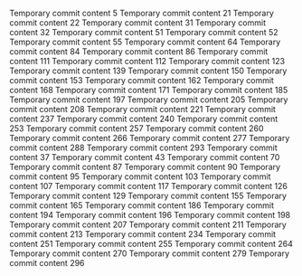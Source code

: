 Temporary commit content 5
Temporary commit content 21
Temporary commit content 22
Temporary commit content 31
Temporary commit content 32
Temporary commit content 51
Temporary commit content 52
Temporary commit content 55
Temporary commit content 64
Temporary commit content 84
Temporary commit content 86
Temporary commit content 111
Temporary commit content 112
Temporary commit content 123
Temporary commit content 139
Temporary commit content 150
Temporary commit content 153
Temporary commit content 162
Temporary commit content 168
Temporary commit content 171
Temporary commit content 185
Temporary commit content 197
Temporary commit content 205
Temporary commit content 208
Temporary commit content 221
Temporary commit content 237
Temporary commit content 240
Temporary commit content 253
Temporary commit content 257
Temporary commit content 260
Temporary commit content 266
Temporary commit content 277
Temporary commit content 288
Temporary commit content 293
Temporary commit content 37
Temporary commit content 43
Temporary commit content 70
Temporary commit content 87
Temporary commit content 90
Temporary commit content 95
Temporary commit content 103
Temporary commit content 107
Temporary commit content 117
Temporary commit content 126
Temporary commit content 129
Temporary commit content 155
Temporary commit content 165
Temporary commit content 186
Temporary commit content 194
Temporary commit content 196
Temporary commit content 198
Temporary commit content 207
Temporary commit content 211
Temporary commit content 213
Temporary commit content 234
Temporary commit content 251
Temporary commit content 255
Temporary commit content 264
Temporary commit content 270
Temporary commit content 279
Temporary commit content 296
